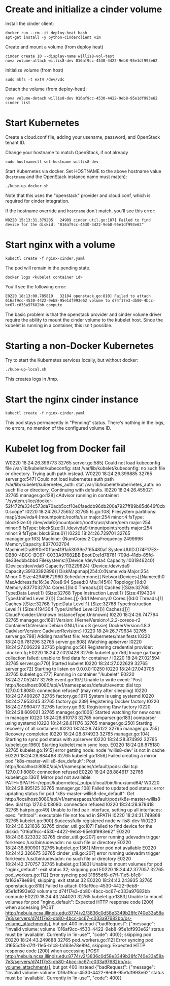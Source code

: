 # Create and initialize a cinder volume 

Install the cinder client:
```
docker run --rm -it deploy-heat bash
apt-get install -y python-cinderclient vim
```

Create and mount a volume (from deploy heat)
```
cinder create 10 --display-name willis8-vol-test 
nova volume-attach willis8-dev 016af9cc-4530-4422-9eb8-95e1df993e62
```

Initialize volume (from host)
```
sudo mkfs -t ext4 /dev/vdc
```

Detach the volume (from deploy-heat):
```
nova volume-detach willis8-dev 016af9cc-4530-4422-9eb8-95e1df993e62
cinder list
```

# Start Kubernetes

Create a cloud.conf file, adding your usename, password, and OpenStack tenant ID.

Change your hostname to match OpenStack, if not already
```
sudo hostnamectl set-hostname willis8-dev
```

Start Kubernetes via docker. Set HOSTNAME to the above hostname value (`hostname` and the OpenStack instance name must match):
```
./kube-up-docker.sh
```

Note that this uses the "openstack" provider and cloud.conf, which is required for cinder integration.


If the hostname override and `hostname` don't match, you'll see this error:
```
W0220 15:13:31.379205   24909 cinder_util.go:107] Failed to find device for the diskid: "016af9cc-4530-4422-9eb8-95e1df993e62"
```

# Start nginx with a volume

```
kubectl create -f nginx-cinder.yaml
```

The pod will remain in the pending state. 
```
docker logs <kubelet container id>
```

You'll see the following error:
```
E0220 18:13:00.785819   32104 openstack.go:810] Failed to attach 016af9cc-4530-4422-9eb8-95e1df993e62 volume to d74f17e3-db80-4bcc-bc67-c033a97682bb compute
```

The basic problem is that the openstack provider and cinder volume driver require the ability to mount the cinder volume to the kubelet host. Since the kubelet is running in a container, this isn't possible.


# Starting a non-Docker Kubernetes

Try to start the Kubernetes services locally, but without docker:
```
./kube-up-local.sh
```

This creates logs in /tmp.

# Start the nginx cinder instance

```
kubectl create -f nginx-cinder.yaml
```

This pod stays permanently in  "Pending" status. There's nothing in the logs, no errors, no mention of the configured volume ID.



# Kubelet log from Docker fail
W0220 18:24:26.399773   32765 server.go:585] Could not load kubeconfig file /var/lib/kubelet/kubeconfig: stat /var/lib/kubelet/kubeconfig: no such file or directory. Trying auth path instead.
W0220 18:24:26.399885   32765 server.go:547] Could not load kubernetes auth path /var/lib/kubelet/kubernetes_auth: stat /var/lib/kubelet/kubernetes_auth: no such file or directory. Continuing with defaults.
I0220 18:24:26.455021   32765 manager.go:128] cAdvisor running in container: "/system.slice/docker-52f472fe334c573da70acb5ccf10e0faeddb96db200a7927ff89b85d646f0cb0.scope"
I0220 18:24:26.725652   32765 fs.go:108] Filesystem partitions: map[/dev/vda4:{mountpoint:/rootfs/usr major:254 minor:4 fsType: blockSize:0} /dev/vda6:{mountpoint:/rootfs/usr/share/oem major:254 minor:6 fsType: blockSize:0} /dev/vda9:{mountpoint:/rootfs major:254 minor:9 fsType: blockSize:0}]
I0220 18:24:26.729701   32765 manager.go:163] Machine: {NumCores:2 CpuFrequency:2499996 MemoryCapacity:8377032704 MachineID:a89f0ef01fae4191a53039e7f65480af SystemUUID:D74F17E3-DB80-4BCC-BC67-C033A97682BB BootID:e1d78761-709d-41db-85fd-4e33edbb4bbd Filesystems:[{Device:/dev/vda4 Capacity:1031946240} {Device:/dev/vda6 Capacity:113229824} {Device:/dev/vda9 Capacity:39133392896}] DiskMap:map[254:0:{Name:vda Major:254 Minor:0 Size:42949672960 Scheduler:none}] NetworkDevices:[{Name:eth0 MacAddress:fa:16:3e:78:e8:94 Speed:0 Mtu:1454}] Topology:[{Id:0 Memory:8377032704 Cores:[{Id:0 Threads:[0] Caches:[{Size:32768 Type:Data Level:1} {Size:32768 Type:Instruction Level:1} {Size:4194304 Type:Unified Level:2}]}] Caches:[]} {Id:1 Memory:0 Cores:[{Id:0 Threads:[1] Caches:[{Size:32768 Type:Data Level:1} {Size:32768 Type:Instruction Level:1} {Size:4194304 Type:Unified Level:2}]}] Caches:[]}] CloudProvider:Unknown InstanceType:Unknown}
I0220 18:24:26.747794   32765 manager.go:169] Version: {KernelVersion:4.2.2-coreos-r2 ContainerOsVersion:Debian GNU/Linux 8 (jessie) DockerVersion:1.8.3 CadvisorVersion: CadvisorRevision:}
I0220 18:24:26.779634   32765 server.go:798] Adding manifest file: /etc/kubernetes/manifests
I0220 18:24:26.781296   32765 server.go:808] Watching apiserver
I0220 18:24:27.006229   32765 plugins.go:56] Registering credential provider: .dockercfg
E0220 18:24:27.020428   32765 kubelet.go:756] Image garbage collection failed: unable to find data for container /
I0220 18:24:27.021594   32765 server.go:770] Started kubelet
I0220 18:24:27.022629   32765 server.go:72] Starting to listen on 0.0.0.0:10250
I0220 18:24:27.043705   32765 kubelet.go:777] Running in container "/kubelet"
E0220 18:24:27.052417   32765 event.go:197] Unable to write event: 'Post http://localhost:8080/api/v1/namespaces/default/events: dial tcp 127.0.0.1:8080: connection refused' (may retry after sleeping)
I0220 18:24:27.490267   32765 factory.go:197] System is using systemd
I0220 18:24:27.953245   32765 factory.go:239] Registering Docker factory
I0220 18:24:27.960477   32765 factory.go:93] Registering Raw factory
I0220 18:24:28.609021   32765 manager.go:1006] Started watching for new ooms in manager
I0220 18:24:28.610173   32765 oomparser.go:183] oomparser using systemd
I0220 18:24:28.611176   32765 manager.go:250] Starting recovery of all containers
I0220 18:24:28.745122   32765 manager.go:255] Recovery completed
I0220 18:24:28.874923   32765 manager.go:104] Starting to sync pod status with apiserver
I0220 18:24:28.874992   32765 kubelet.go:1960] Starting kubelet main sync loop.
E0220 18:24:28.875180   32765 kubelet.go:1915] error getting node: node 'willis8-dev' is not in cache
E0220 18:24:28.884488   32765 kubelet.go:1356] Failed creating a mirror pod "k8s-master-willis8-dev_default": Post http://localhost:8080/api/v1/namespaces/default/pods: dial tcp 127.0.0.1:8080: connection refused
E0220 18:24:28.884617   32765 kubelet.go:1361] Mirror pod not available
PATH=$PATH:~/repos/kubernetes/_output/local/bin/linux/amd64/
W0220 18:24:28.895125   32765 manager.go:108] Failed to updated pod status: error updating status for pod "k8s-master-willis8-dev_default": Get http://localhost:8080/api/v1/namespaces/default/pods/k8s-master-willis8-dev: dial tcp 127.0.0.1:8080: connection refused
I0220 18:24:28.978418   32765 hairpin.go:49] Unable to find pair interface, setting up all interfaces: exec: "ethtool": executable file not found in $PATH
I0220 18:24:31.749868   32765 kubelet.go:900] Successfully registered node willis8-dev
W0220 18:24:36.321636   32765 cinder_util.go:107] Failed to find device for the diskid: "016af9cc-4530-4422-9eb8-95e1df993e62"
E0220 18:24:36.323332   32765 cinder_util.go:207] error running udevadm trigger fork/exec /usr/bin/udevadm: no such file or directory
E0220 18:24:38.890901   32765 kubelet.go:1361] Mirror pod not available
E0220 18:24:42.326675   32765 cinder_util.go:207] error running udevadm trigger fork/exec /usr/bin/udevadm: no such file or directory
E0220 18:24:42.370757   32765 kubelet.go:1383] Unable to mount volumes for pod "nginx_default": exit status 32; skipping pod
E0220 18:24:42.377057   32765 pod_workers.go:112] Error syncing pod 31655df8-d7ff-11e5-b1c8-fa163e78e894, skipping: exit status 32
E0220 18:24:43.243935   32765 openstack.go:810] Failed to attach 016af9cc-4530-4422-9eb8-95e1df993e62 volume to d74f17e3-db80-4bcc-bc67-c033a97682bb compute
E0220 18:24:43.244020   32765 kubelet.go:1383] Unable to mount volumes for pod "nginx_default": Expected HTTP response code [200] when accessing [POST http://nebula.ncsa.illinois.edu:8774/v2/3836c0d58e3349b28fc740e33a58a7e3/servers/d74f17e3-db80-4bcc-bc67-c033a97682bb/os-volume_attachments], but got 400 instead
{"badRequest": {"message": "Invalid volume: volume '016af9cc-4530-4422-9eb8-95e1df993e62' status must be 'available'. Currently in 'in-use'", "code": 400}}; skipping pod
E0220 18:24:43.249688   32765 pod_workers.go:112] Error syncing pod 31655df8-d7ff-11e5-b1c8-fa163e78e894, skipping: Expected HTTP response code [200] when accessing [POST http://nebula.ncsa.illinois.edu:8774/v2/3836c0d58e3349b28fc740e33a58a7e3/servers/d74f17e3-db80-4bcc-bc67-c033a97682bb/os-volume_attachments], but got 400 instead
{"badRequest": {"message": "Invalid volume: volume '016af9cc-4530-4422-9eb8-95e1df993e62' status must be 'available'. Currently in 'in-use'", "code": 400}}

